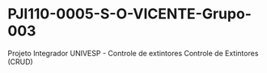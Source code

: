 # PJI110-0005-S-O-VICENTE-Grupo-003
Projeto Integrador UNIVESP - Controle de extintores
Controle de Extintores (CRUD)
